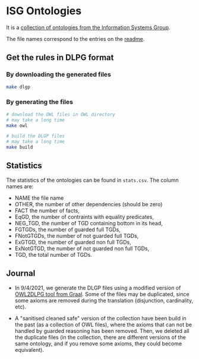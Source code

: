 # ISG Ontologies

It is a [collection of ontologies from the Information Systems Group](http://www.cs.ox.ac.uk/isg/ontologies/).

The file names correspond to the entries on the [readme](http://krr-nas.cs.ox.ac.uk/ontologies/readme.htm).

## Get the rules in DLPG format

### By downloading the generated files 

```bash
make dlgp
```

### By generating the files

```bash
# download the OWL files in OWL directory
# may take a long time
make owl

# build the DLGP files
# may take a long time 
make build
```

## Statistics

The statistics of the ontologies can be found in `stats.csv`. The column names are:
- NAME the file name
- OTHER, the number of other dependencies (should be zero)
- FACT the number of facts,
- EqGD, the number of contraints with equality predicates,
- NEG_TGD, the number of TGD containing bottom in its head,
- FGTGDs, the number of guarded full TGDs,
- FNotGTGDs, the number of not guarded full TGDs,
- ExGTGD, the number of guarded non full TGDs,
- ExNotGTGD, the number of not guarded non full TGDs,
- TGD, the total number of TGDs.

## Journal 

- In 9/4/2021, we generate the DLGP files using a modified version of [OWL2DLPG tool from Graal](https://graphik-team.github.io/graal/downloads/owl2dlgp). Some of the files may be duplicated, since some axioms are removed during the translation (disjunction, cardinality, etc).

- A "sanitised cleaned safe" version of the collection have been build in the past (as a collection of OWL files), where the axioms that can not be handled by guarded reasoning has been removed. Then, we deleted all the duplicate files (in the collection, there are different versions of the same ontology, and if you remove some axioms, they could become equivalent).

